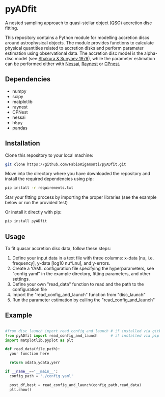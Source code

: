 # pyADfit
A nested sampling approach to quasi-stellar object (QSO) accretion disc fitting.

This repository contains a Python module for modelling accretion discs around astrophysical objects. The module provides functions to calculate physical quantities related to accretion disks and perform parameter estimation using observational data.
The accretion disc model is the alpha-disc model (see [Shakura & Sunyaev 1976](https://ui.adsabs.harvard.edu/abs/1976MNRAS.175..613S/abstract)), while the parameter estimation can be performed either with [Nessai](https://nessai.readthedocs.io/en/latest/), [Raynest](https://pypi.org/project/raynest/) or [CPnest](https://pypi.org/project/cpnest/). 

## Dependencies
- numpy
- scipy
- matplotlib
- raynest
- CPNest
- nessai
- h5py
- pandas

## Installation
Clone this repository to your local machine:

```bash
git clone https://github.com/FabioRigamonti/pyADfit.git
```

Move into the directory where you have downloaded the repository and install the required dependencies using pip:

```bash
pip install -r requirements.txt
```
Star your fitting process by importing the proper libraries (see the example below or run the provided test)

Or install it directly with pip:

```bash
pip install pyADfit
```

## Usage

To fit quasar accretion disc data, follow these steps:

1. Define your input data in a text file with three columns: x-data [nu, i.e. frequency], y-data [log10 nu*Lnu], and y-errors.
2. Create a YAML configuration file specifying the hyperparameters, see "config.yaml" in the example directory, fitting parameters, and other settings.
3. Define your own "read_data" function to read and the path to the configuration file
4. Import the "read_config_and_launch" function from "disc_launch"
5. Run the parameter estimation by calling the "read_config_and_launch"

## Example

```python

#from disc_launch import read_config_and_launch # if installed via github
from pyADfit import read_config_and_launch      # if installed via pip
import matplotlib.pyplot as plt 

def read_data(file_path):
  your function here

  return xdata,ydata,yerr

if __name__=='__main__':
  config_path = './config.yaml'

  post_df,best = read_config_and_launch(config_path,read_data)
  plt.show()
```

  
